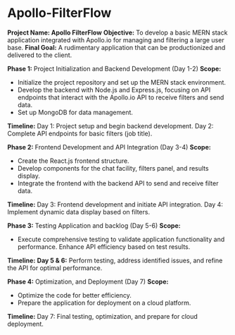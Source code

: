 # Apollo-FilterFlow


**Project Name: Apollo FilterFlow**
**Objective:** To develop a basic MERN stack application integrated with Apollo.io for managing
and filtering a large user base.
**Final Goal:** A rudimentary application that can be productionized and delivered to the client.

**Phase 1:** Project Initialization and Backend Development (Day 1-2)
**Scope:**
- Initialize the project repository and set up the MERN stack environment.
- Develop the backend with Node.js and Express.js, focusing on API endpoints that
interact with the Apollo.io API to receive filters and send data.
- Set up MongoDB for data management.

**Timeline:**
Day 1: Project setup and begin backend development.
Day 2: Complete API endpoints for basic filters (job title).

**Phase 2:** Frontend Development and API Integration (Day 3-4)
**Scope:**
- Create the React.js frontend structure.
- Develop components for the chat facility, filters panel, and results display.
- Integrate the frontend with the backend API to send and receive filter data.

**Timeline:**
Day 3: Frontend development and initiate API integration.
Day 4: Implement dynamic data display based on filters.

**Phase 3:** Testing Application and backlog (Day 5-6)
**Scope:**
-  Execute comprehensive testing to validate application functionality and performance.
Enhance API efficiency based on test results.

**Timeline:**
**Day 5 & 6:** Perform testing, address identified issues, and refine the API for optimal
performance.

**Phase 4:** Optimization, and Deployment (Day 7)
**Scope:**
-  Optimize the code for better efficiency.
-  Prepare the application for deployment on a cloud platform.

**Timeline:**
Day 7: Final testing, optimization, and prepare for cloud deployment.
